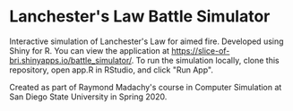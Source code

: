 # Lanchester's Law Battle Simulator
Interactive simulation of Lanchester's Law for aimed fire. Developed using Shiny for R. You can view the application at https://slice-of-bri.shinyapps.io/battle_simulator/. To run the simulation locally, clone this repository, open app.R in RStudio, and click "Run App".

Created as part of Raymond Madachy's course in Computer Simulation at San Diego State University in Spring 2020.
